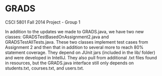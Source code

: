 GRADS
=====

CSCI 5801 Fall 2014 Project - Group 1

In addition to the updates we made to GRADS.java, we have two new classes: GRADSTestBasedOnAssignment2.java and GRADSTestAllTests.java. These two classes implement test cases from Assignment 2 and then that in addition to several more to reach 80% statement coverage. They depend on JUnit jars (included in the lib/ folder) and were developed in IntelliJ. They also pull from additional .txt files found in resources, but the GRADS.java interface still only depends on students.txt, courses.txt, and users.txt.
